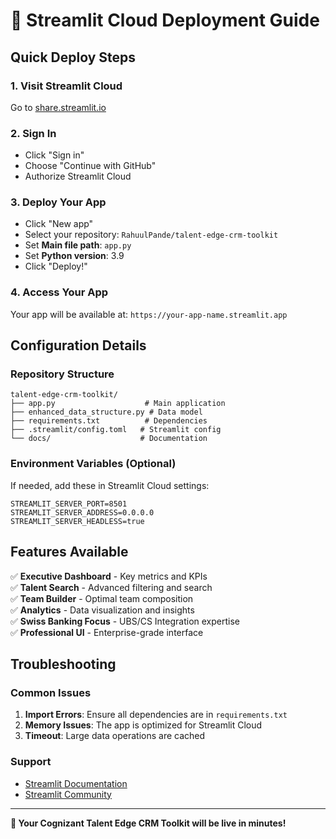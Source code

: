 # 🚀 Streamlit Cloud Deployment Guide

## Quick Deploy Steps

### 1. Visit Streamlit Cloud
Go to [share.streamlit.io](https://share.streamlit.io)

### 2. Sign In
- Click "Sign in" 
- Choose "Continue with GitHub"
- Authorize Streamlit Cloud

### 3. Deploy Your App
- Click "New app"
- Select your repository: `RahuulPande/talent-edge-crm-toolkit`
- Set **Main file path**: `app.py`
- Set **Python version**: 3.9
- Click "Deploy!"

### 4. Access Your App
Your app will be available at: `https://your-app-name.streamlit.app`

## Configuration Details

### Repository Structure
```
talent-edge-crm-toolkit/
├── app.py                    # Main application
├── enhanced_data_structure.py # Data model
├── requirements.txt          # Dependencies
├── .streamlit/config.toml   # Streamlit config
└── docs/                    # Documentation
```

### Environment Variables (Optional)
If needed, add these in Streamlit Cloud settings:
```
STREAMLIT_SERVER_PORT=8501
STREAMLIT_SERVER_ADDRESS=0.0.0.0
STREAMLIT_SERVER_HEADLESS=true
```

## Features Available

✅ **Executive Dashboard** - Key metrics and KPIs  
✅ **Talent Search** - Advanced filtering and search  
✅ **Team Builder** - Optimal team composition  
✅ **Analytics** - Data visualization and insights  
✅ **Swiss Banking Focus** - UBS/CS Integration expertise  
✅ **Professional UI** - Enterprise-grade interface  

## Troubleshooting

### Common Issues
1. **Import Errors**: Ensure all dependencies are in `requirements.txt`
2. **Memory Issues**: The app is optimized for Streamlit Cloud
3. **Timeout**: Large data operations are cached

### Support
- [Streamlit Documentation](https://docs.streamlit.io/)
- [Streamlit Community](https://discuss.streamlit.io/)

---

**🎉 Your Cognizant Talent Edge CRM Toolkit will be live in minutes!** 